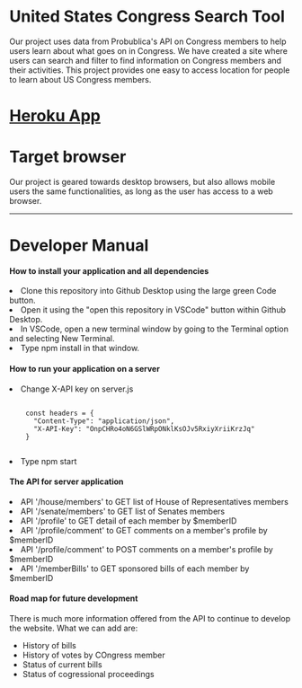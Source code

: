 # United States Congress Search Tool

Our project uses data from Probublica's API on Congress members to help users learn about what goes on in Congress. We have created a site where users can search and filter to find information on Congress members and their activities. This project provides one easy to access location for people to learn about US Congress members.

# [Heroku App](https://inst377group18projectapp.herokuapp.com/)
# Target browser
Our project is geared towards desktop browsers, but also allows mobile users the same functionalities, as long as the user has access to a web browser.

---

# Developer Manual
<h4>How to install your application and all dependencies</h4>
<li>Clone this repository into Github Desktop using the large green Code button.</li>
<li>Open it using the "open this repository in VSCode" button within Github Desktop.</li>
<li>In VSCode, open a new terminal window by going to the Terminal option and selecting New Terminal.</li>
<li>Type npm install in that window.</li>
<h4>How to run your application on a server</h4>
<li> Change X-API key on server.js 
  <p>
  <code> 
    const headers = {
      "Content-Type": "application/json",
      "X-API-Key": "OnpCHRo4oN6GSlWRpONklKsOJv5RxiyXriiKrzJq"
    }
  </code>
  </p>
</li>
<li>Type npm start </li>
<h4>The API for server application</h4>
<li>API '/house/members' to GET list of House of Representatives members</li>
<li>API '/senate/members' to GET list of Senates members</li>
<li>API '/profile' to GET detail of each member by $memberID</li>
<li>API '/profile/comment' to GET comments on a member's profile by $memberID</li>
<li>API '/profile/comment' to POST comments on a member's profile by $memberID</li>
<li>API '/memberBills' to GET sponsored bills of each member by $memberID </li>
<h4>Road map for future development</h4>
There is much more information offered from the API to continue to develop the website. What we can add are:
  <ul>
  <li>History of bills</li>
  <li>History of votes by COngress member</li>
  <li>Status of current bills</li>
  <li>Status of cogressional proceedings</li>
  </ul>



  

